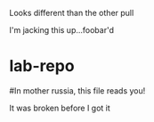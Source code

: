 Looks different than the other pull

I'm jacking this up...foobar'd
# lab-repo
#In mother russia, this file reads you!

It was broken before I got it

